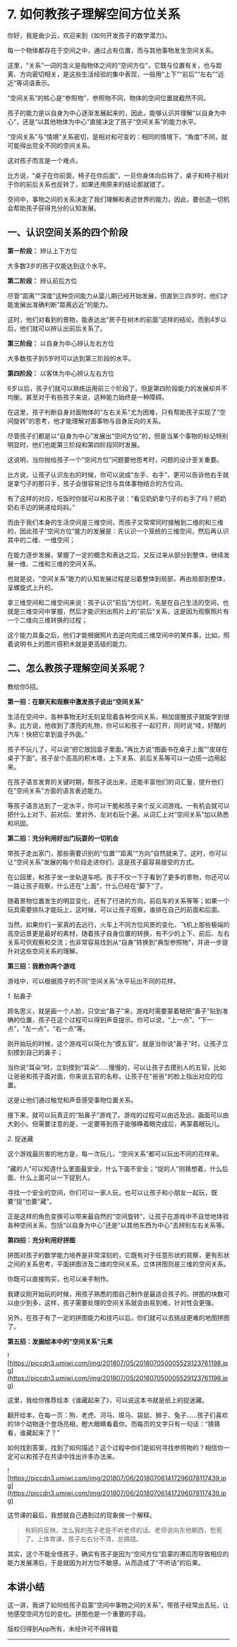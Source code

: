 # 7. 如何教孩子理解空间方位关系

你好，我是曲少云，欢迎来到《如何开发孩子的数学潜力》。

每一个物体都存在于空间之中，通过占有位置，而与其他事物发生空间关系。

这里，“关系”一词的含义是指物体之间的“空间方位”，它既与位置有关，也与距离、方向密切相关，是这些生活经验的集中表现，一般用“上下”“前后”“左右”“远近”等词语表示。

“空间关系”的核心是“参照物”，参照物不同，物体的空间位置就截然不同。

孩子的能力是以自身为中心逐渐发展起来的，因此，能够认识并理解“以自身为中心”，还是“以其他物体为中心”直接决定了孩子“空间关系”的能力水平。

“空间关系”与“情境”关系密切，是相对和可变的：相同的情境下，“角度”不同，就可能得出完全不同的空间关系。

这对孩子而言是一个难点。

比方说，“桌子在你前面，椅子在你后面”，一旦你身体向后转了，桌子和椅子相对于你的前后关系也反转了，如果还用原来的结论那就错了。

空间中，事物之间的关系决定了我们理解和表述世界的能力，因此，要创造一切机会帮助孩子获得充分的认知发展。

## 一、认识空间关系的四个阶段

 **第一阶段：** 辨认上下方位

大多数3岁的孩子仅能达到这个水平。

 **第二阶段：** 辨认前后方位

尽管“距离”“深度”这种空间能力从婴儿期已经开始发展，但直到三四岁时，他们才能发展出准确判断“距离远近”的能力。

这时，他们对看到的景物，能表达出“房子在树木的前面”这样的结论。而到4岁以后，他们就可以辨认出前后关系了。

 **第三阶段：** 以自身为中心辨认左右方位

大多数孩子到5岁时可以达到第三阶段的水平。

 **第四阶段：** 以客体为中心辨认左右方位

6岁以后，孩子们就可以熟练运用前三个阶段了，但是第四阶段能力的发展却并不均衡。甚至对于有些孩子来说，这种能力始终是一种障碍。

在这里，孩子判断自身对面物体的"左右关系"尤为困难，只有帮助孩子实现了“空间旋转”的思考，他才能理解对面事物与自身反向的关系。

尽管孩子们都是以“自身为中心”发展出“空间方位”的，但是当某个事物的标记特别明显时，他们也能第三阶段和第四阶段同时发展。

这说明，当你抛给孩子一个“空间方位”问题要他思考时，问题的设计至关重要。

比方说，让孩子认识左右的时候，你可以说成“左手、右手”，更可以告诉他右手就是拿勺子的那只手，孩子会很容易记住与具体事物结合的方位词。

有了这样的对应，吃饭时你就可以和孩子说：“看见奶奶拿勺子的右手了吗？把奶奶右手边的碗递给妈妈。”

而由于我们本身的生活空间是三维空间，而孩子又常常同时接触到二维的和三维的，因此孩子“空间方位”能力的发展是：先认识一个笼统的三维空间，然后再认识其中的二维、一维空间；

在能力逐步发展，掌握了一定的概念和表达之后，又反过来从部分到整体，继续发展一维、二维和三维的空间关系。

也就是说，“空间关系”能力的认知发展过程是沿着整体到局部，再由局部到整体，呈螺旋式上升的。

拿三维空间和二维空间来说：孩子认识“前后”方位时，先是在自己生活的空间，也就是三维空间中掌握，然后才能识别出照片上的"前后"关系，这是因为观察照片有一个二维向三维转换的过程；

这个能力具备之后，他们才能根据照片去逆向完成三维空间中的某件事，比如，照着说明书上的图片搭积木就是更高级的能力。

## 二、怎么教孩子理解空间关系呢？

教给你5招。

 **第一招：在聊天和观察中激发孩子说出“空间关系”**

生活在空间中，各种事物无时无刻呈现着各种空间关系，稍加提醒孩子就能学到很多。比方说，他收到了漂亮的礼物，你可以和孩子一起打开，同时说“哇，好酷的汽车！快把它拿到盒子外面。”

孩子不玩儿了，可以说“把它放回盒子里面。”再比方说“图画书在桌子上面”“皮球在桌子下面”。孩子垒个高高的积木塔，上下关系、前后关系等可以一边搭一边用起来。

在孩子语言发育的关键时期，帮孩子说出来，还能丰富他们的词汇量，提升他们在"空间关系"方面的语言表述能力。

等孩子语言达到了一定水平，你可以干脆和孩子来个反义词游戏。一有机会就可以把什么上对下、前对后、里对外、左对右玩个遍。从词汇上对“空间关系”加以熟悉和巩固。

 **第二招：充分利用好出门玩耍的一切机会**

带孩子走出家门，那些需要识别的“位置”“距离”“方向”自然就来了。这时，你可以让“空间关系”发展的每个阶段走进你们，这是孩子最容易接受的方式。

在公园里，和孩子坐一坐轨道车吧。孩子不仅一下子看到了更多的景物，你还可以一路让孩子观察，什么还在“上面”，什么已经在“脚下”了。

随着景物位置发生的明显变化，还有了行进的方向，前后车的关系等等；如果一个玩具需要排队才能玩上，这时候，可以让孩子观察，谁排在自己的前面和后面。

当然，如果你们一家真的去远行，火车上不同方位风景的变化、飞机上那些极端的高空远景更是最好的素材，随着孩子自身位置的转换，有不少的上下、前后、左右关系可供观察和交流；也非常容易找到从“自身”转换到“典型参照物”，并进一步提升对这些空间关系的理解。

 **第三招：我教你两个游戏**

游戏中，可以根据孩子的不同“空间关系”水平玩出不同的花样。

 *1.* 贴鼻子

顾名思义，就是画一个人脸，只空出“鼻子”来，游戏时需要蒙着眼把“鼻子”贴到准确的位置，孩子在这个过程可以得到声音提示。你可以说，“上一点”，“下一点”，“左一点”，“右一点”等。

刚开始玩的时候，这个游戏可以简化为“摸五官”。就是当你说“鼻子”时，让孩子立刻摸到自己的鼻子；

当你说“耳朵”时，立刻摸到“耳朵”……慢慢的，可以让孩子去摸别人的五官，比如让爸爸和孩子面对面，你来说五官的名称，让孩子在"爸爸"的脸上指出对应的位置。

这是让他们通过触觉和声音感受事物位置关系。

接下来，就可以玩真正的“贴鼻子”游戏了。游戏的过程可以由近及远，画面可以由大到小。但需要注意的是，一定要等到孩子能够睁着眼完成后，再蒙着眼玩儿。

 *2.* 捉迷藏

这个游戏最厉害的地方是，每一次玩儿，“空间关系”都可以玩出不同的花样来。

“藏的人”可以知道什么里面最安全，什么下面不安全；“捉的人”则猜想着，什么后面、什么上面可以一下捉到人。

寻找一个安全的空间，你们可以一家人玩，也可以让孩子和小朋友一起玩，既要“捉”也要“藏”。

正是这样的角色变换可以带来最自然的“空间旋转”，让孩子在游戏中不自觉地体验各种空间关系，包括“以自身为中心”还是“以其他东西为中心”去辨别左右关系等。

 **第四招：充分利用好拼图**

拼图对孩子的数学能力培养是非常深刻的，它既有对于任意形状的观察，更有形状之间的关系思考，平面拼图涉及二维的空间关系，立体拼图则是三维的空间关系。

你既可以直接购买，也可以亲手制作。

我建议刚开始玩的时候，用孩子熟悉的图自己制作是最适合孩子的。拼图的块数可以由少到多，这样，孩子需要处理的空间关系就会由易到难，针对性会更强。

另外，在孩子有了一定的拼图能力和技巧以后，你们就可以去挑战更难的地图拼图了。

 **第五招：发掘绘本中的“空间关系”元素**

![https://piccdn3.umiwi.com/img/201807/05/201807050005529123761198.jpg](https://piccdn3.umiwi.com/img/201807/05/201807050005529123761198.jpg)

这里，我给你推荐绘本《谁藏起来了》，可以说这本书就是纸上的捉迷藏。

翻开绘本，在每一页：狗、老虎、河马、斑马、袋鼠、狮子、兔子……孩子们喜欢的18个动物逐个登场亮相，瞪大眼睛看着你。而每页的文字只有一句话：“猜猜看，谁藏起来了？”

如何找到答案，找到了如何描述？这个过程中你们是如何寻找参照物的？相信你一定可以和孩子在共读中找出许多办法来。

![https://piccdn3.umiwi.com/img/201807/06/201807061417296078117439.jpg](https://piccdn3.umiwi.com/img/201807/06/201807061417296078117439.jpg)

这节课的最后，我想就自己遇到过的现象做一个解释。

> 有妈妈反映，怎么我的孩子老是不听老师的话。老师说向东他朝西，愁死了。上体育课，孩子左右分不清，总搞错。

其实，这个不能全怪孩子，确实有孩子是因为“空间方位”启蒙的滞后而导致相应的能力发展滞后，于是就因为对方位不敏感，从而造成了“不听话”的后果。

## 本讲小结

这一讲，我讲了如何给孩子启蒙“空间中事物之间的关系”。带孩子经常出去玩，让他感受空间方位的变化。拼图也是一个重要的手段。

版权归得到App所有，未经许可不得转载

---
